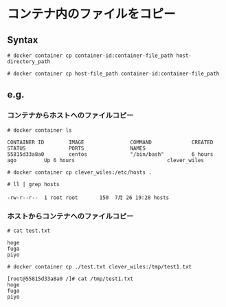 # コンテナ内のファイルをコピー
## Syntax
```
# docker container cp container-id:container-file_path host-directory_path
```
```
# docker container cp host-file_path container-id:container-file_path
```
## e.g.
### コンテナからホストへのファイルコピー
```
# docker container ls
```
```
CONTAINER ID        IMAGE               COMMAND             CREATED             STATUS              PORTS               NAMES
55815d33a8a0        centos              "/bin/bash"         6 hours ago         Up 6 hours                              clever_wiles
```
```
# docker container cp clever_wiles:/etc/hosts .
```
```
# ll | grep hosts
```
```
-rw-r--r--  1 root root       150  7月 26 19:28 hosts
```
### ホストからコンテナへのファイルコピー
```
# cat test.txt
```
```
hoge
fuga
piyo
```
```
# docker container cp ./test.txt clever_wiles:/tmp/test1.txt
```
```
[root@55815d33a8a0 /]# cat /tmp/test1.txt
hoge
fuga
piyo
```
